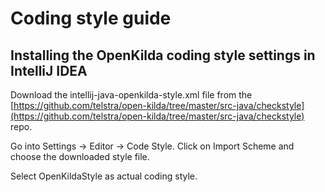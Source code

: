 # Coding style guide

## Installing the OpenKilda coding style settings in IntelliJ IDEA

Download the intellij-java-openkilda-style.xml file from the [https://github.com/telstra/open-kilda/tree/master/src-java/checkstyle](https://github.com/telstra/open-kilda/tree/master/src-java/checkstyle) repo.

Go into Settings -> Editor -> Code Style. Click on Import Scheme and choose the downloaded style file. 

Select OpenKildaStyle as actual coding style.
